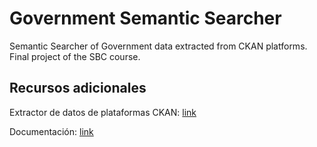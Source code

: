 # Government Semantic Searcher
Semantic Searcher of Government data extracted from CKAN platforms. Final project of the SBC course.

## Recursos adicionales

Extractor de datos de plataformas CKAN: [link](https://github.com/JamesJose7/gov-ld)

Documentación: [link](https://jamesjose7.github.io/gov-semantic-searcher/)
